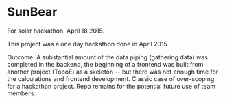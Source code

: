 # SunBear
For solar hackathon. April 18 2015.





This project was a one day hackathon done in April 2015.


Outcome:
A substantial amount of the data piping (gathering data) was completed in the backend, the beginning of a frontend was built from another project (TopoE) as a skeleton -- but there was not enough time for the calculations and frontend development. Classic case of over-scoping for a hackathon project. Repo remains for the potential future use of team members.

